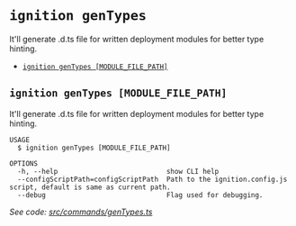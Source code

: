 `ignition genTypes`
=================

It'll generate .d.ts file for written deployment modules for better type hinting.

* [`ignition genTypes [MODULE_FILE_PATH]`](#ignition-gentypes-module_file_path)

## `ignition genTypes [MODULE_FILE_PATH]`

It'll generate .d.ts file for written deployment modules for better type hinting.

```
USAGE
  $ ignition genTypes [MODULE_FILE_PATH]

OPTIONS
  -h, --help                           show CLI help
  --configScriptPath=configScriptPath  Path to the ignition.config.js script, default is same as current path.
  --debug                              Flag used for debugging.
```

_See code: [src/commands/genTypes.ts](https://github.com/Tenderly/ignition/blob/main/src/commands/genTypes.ts)_
